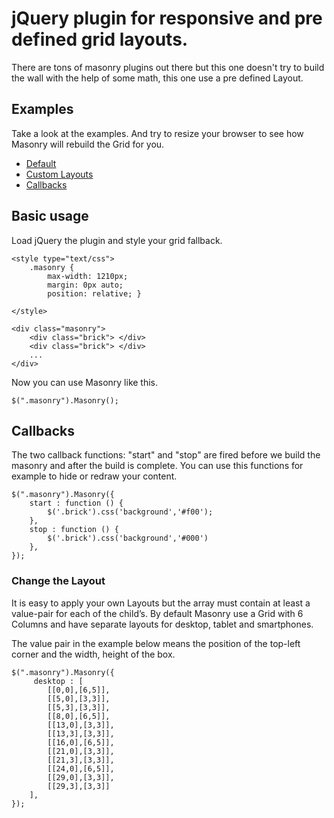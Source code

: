# jQuery plugin for responsive and pre defined grid layouts.

There are tons of masonry plugins out there but this one doesn't try to build  the wall with the help of some math, this one use a pre defined Layout.

## Examples
Take a look at the examples. And try to resize your browser to see how Masonry will rebuild the Grid for you.

* [Default](http://jdnuemm.github.io/jquery-masonry/examples/default.html) 
* [Custom Layouts](http://jdnuemm.github.io/jquery-masonry/examples/layout.html)
* [Callbacks](http://jdnuemm.github.io/jquery-masonry/examples/callback.html)

## Basic usage

Load jQuery the plugin and style your grid fallback. 

    <style type="text/css">
        .masonry {
            max-width: 1210px;
            margin: 0px auto;
            position: relative; }

    </style>

    <div class="masonry">   
        <div class="brick"> </div>
        <div class="brick"> </div>
        ...
    </div>

Now you can use Masonry like this.

    $(".masonry").Masonry();

## Callbacks

The two  callback functions: "start" and "stop" are fired before we build the masonry and after the build is complete. You can use this functions for example to hide or redraw your content.

    $(".masonry").Masonry({
        start : function () {
            $('.brick').css('background','#f00'); 
        },
        stop : function () {
            $('.brick').css('background','#000')
        },
    });

### Change the Layout

It is easy to apply your own Layouts but the array must contain at least a value-pair for each of the child’s. By default Masonry use a Grid with 6 Columns and have separate layouts for desktop, tablet and smartphones.

The value pair in the example below means the position of the top-left corner and the width, height of the box.

    $(".masonry").Masonry({
         desktop : [
            [[0,0],[6,5]],
            [[5,0],[3,3]],
            [[5,3],[3,3]],
            [[8,0],[6,5]],
            [[13,0],[3,3]],
            [[13,3],[3,3]],
            [[16,0],[6,5]],
            [[21,0],[3,3]],
            [[21,3],[3,3]],
            [[24,0],[6,5]],
            [[29,0],[3,3]],
            [[29,3],[3,3]]
        ],
    });

